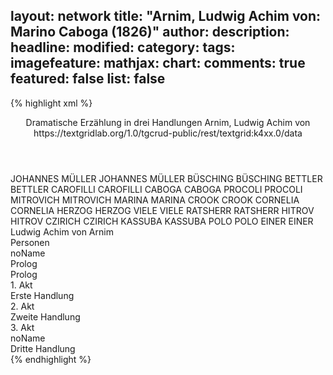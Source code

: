 layout: network
title: "Arnim, Ludwig Achim von: Marino Caboga (1826)"
author:
description:
headline:
modified:
category:
tags:
imagefeature:
mathjax:
chart:
comments: true
featured: false
list: false
---
{% highlight xml %}
<?xml-model href="https://raw.githubusercontent.com/DLiNa/project/master/rules/lina.rnc"?><?xml-model href="https://raw.githubusercontent.com/DLiNa/project/master/rules/lina.sch"?>
<play xmlns="http://lina.digital">
  <header>
    <title>Marino Caboga</title>
    <subtitle>Dramatische Erzählung in drei Handlungen</subtitle>
    <genretitle/>
    <author>Arnim, Ludwig Achim von</author>
    <date type="print" when="1826"/>
    <source>https://textgridlab.org/1.0/tgcrud-public/rest/textgrid:k4xx.0/data</source>
  </header>
  <personae>
    <character>
      <name>JOHANNES MÜLLER</name>
      <alias xml:id="johannes_müller">
        <name>JOHANNES MÜLLER</name>
      </alias>
    </character>
    <character>
      <name>BÜSCHING</name>
      <alias xml:id="büsching">
        <name>BÜSCHING</name>
      </alias>
    </character>
    <character>
      <name>BETTLER</name>
      <alias xml:id="bettler">
        <name>BETTLER</name>
      </alias>
    </character>
    <character>
      <name>CAROFILLI</name>
      <alias xml:id="carofilli">
        <name>CAROFILLI</name>
      </alias>
    </character>
    <character>
      <name>CABOGA</name>
      <alias xml:id="caboga">
        <name>CABOGA</name>
      </alias>
    </character>
    <character>
      <name>PROCOLI</name>
      <alias xml:id="procoli">
        <name>PROCOLI</name>
      </alias>
    </character>
    <character>
      <name>MITROVICH</name>
      <alias xml:id="mitrovich">
        <name>MITROVICH</name>
      </alias>
    </character>
    <character>
      <name>MARINA</name>
      <alias xml:id="marina">
        <name>MARINA</name>
      </alias>
    </character>
    <character>
      <name>CROOK</name>
      <alias xml:id="crook">
        <name>CROOK</name>
      </alias>
    </character>
    <character>
      <name>CORNELIA</name>
      <alias xml:id="cornelia">
        <name>CORNELIA</name>
      </alias>
    </character>
    <character>
      <name>HERZOG</name>
      <alias xml:id="herzog">
        <name>HERZOG</name>
      </alias>
    </character>
    <character>
      <name>VIELE</name>
      <alias xml:id="viele">
        <name>VIELE</name>
      </alias>
    </character>
    <character>
      <name>RATSHERR</name>
      <alias xml:id="ratsherr">
        <name>RATSHERR</name>
      </alias>
    </character>
    <character>
      <name>HITROV</name>
      <alias xml:id="hitrov">
        <name>HITROV</name>
      </alias>
    </character>
    <character>
      <name>CZIRICH</name>
      <alias xml:id="czirich">
        <name>CZIRICH</name>
      </alias>
    </character>
    <character>
      <name>KASSUBA</name>
      <alias xml:id="kassuba">
        <name>KASSUBA</name>
      </alias>
    </character>
    <character>
      <name>POLO</name>
      <alias xml:id="polo">
        <name>POLO</name>
      </alias>
    </character>
    <character>
      <name>EINER</name>
      <alias xml:id="einer">
        <name>EINER</name>
      </alias>
    </character>
  </personae>
  <text>
    <div>
      <head>Ludwig Achim von Arnim</head>
    </div>
    <div>
      <head>Personen</head>
      <div>
        <head>noName</head>
      </div>
    </div>
    <div>
      <head>Prolog</head>
      <div>
        <head>Prolog</head>
        <sp who="#johannes_müller">
          <amount n="1" unit="speech_acts"/>
          <amount n="99" unit="words"/>
          <amount n="596" unit="chars"/>
        </sp>
        <sp who="#büsching">
          <amount n="1" unit="speech_acts"/>
          <amount n="45" unit="words"/>
          <amount n="301" unit="chars"/>
        </sp>
      </div>
    </div>
    <div>
      <head>1. Akt</head>
      <div>
        <head>Erste Handlung</head>
        <sp who="#bettler">
          <amount n="13" unit="speech_acts"/>
          <amount n="355" unit="words"/>
          <amount n="6" unit="lines"/>
          <amount n="1811" unit="chars"/>
        </sp>
        <sp who="#carofilli">
          <amount n="10" unit="speech_acts"/>
          <amount n="391" unit="words"/>
          <amount n="4" unit="lines"/>
          <amount n="2155" unit="chars"/>
        </sp>
        <sp who="#caboga">
          <amount n="32" unit="speech_acts"/>
          <amount n="2333" unit="words"/>
          <amount n="6" unit="lines"/>
          <amount n="13332" unit="chars"/>
        </sp>
        <sp who="#procoli">
          <amount n="31" unit="speech_acts"/>
          <amount n="1680" unit="words"/>
          <amount n="8" unit="lines"/>
          <amount n="9366" unit="chars"/>
        </sp>
        <sp who="#mitrovich">
          <amount n="6" unit="speech_acts"/>
          <amount n="215" unit="words"/>
          <amount n="1227" unit="chars"/>
        </sp>
        <sp who="#marina">
          <amount n="4" unit="speech_acts"/>
          <amount n="122" unit="words"/>
          <amount n="1" unit="lines"/>
          <amount n="663" unit="chars"/>
        </sp>
        <sp who="#crook">
          <amount n="14" unit="speech_acts"/>
          <amount n="287" unit="words"/>
          <amount n="8" unit="lines"/>
          <amount n="1601" unit="chars"/>
        </sp>
        <sp who="#cornelia">
          <amount n="20" unit="speech_acts"/>
          <amount n="640" unit="words"/>
          <amount n="9" unit="lines"/>
          <amount n="3606" unit="chars"/>
        </sp>
        <sp who="#herzog">
          <amount n="23" unit="speech_acts"/>
          <amount n="1069" unit="words"/>
          <amount n="37" unit="lines"/>
          <amount n="6215" unit="chars"/>
        </sp>
        <sp who="#viele">
          <amount n="5" unit="speech_acts"/>
          <amount n="35" unit="words"/>
          <amount n="5" unit="lines"/>
          <amount n="195" unit="chars"/>
        </sp>
        <sp who="#ratsherr">
          <amount n="3" unit="speech_acts"/>
          <amount n="90" unit="words"/>
          <amount n="1" unit="lines"/>
          <amount n="511" unit="chars"/>
        </sp>
        <sp who="#cornelia #crook #ratsherr">
          <amount n="2" unit="speech_acts"/>
          <amount n="15" unit="words"/>
          <amount n="2" unit="lines"/>
          <amount n="85" unit="chars"/>
        </sp>
        <sp who="#hitrov">
          <amount n="2" unit="speech_acts"/>
          <amount n="91" unit="words"/>
          <amount n="525" unit="chars"/>
        </sp>
      </div>
    </div>
    <div>
      <head>2. Akt</head>
      <div>
        <head>Zweite Handlung</head>
        <sp who="#caboga">
          <amount n="29" unit="speech_acts"/>
          <amount n="2369" unit="words"/>
          <amount n="60" unit="lines"/>
          <amount n="13041" unit="chars"/>
        </sp>
        <sp who="#mitrovich">
          <amount n="16" unit="speech_acts"/>
          <amount n="736" unit="words"/>
          <amount n="8" unit="lines"/>
          <amount n="4278" unit="chars"/>
        </sp>
        <sp who="#herzog">
          <amount n="15" unit="speech_acts"/>
          <amount n="812" unit="words"/>
          <amount n="3" unit="lines"/>
          <amount n="4583" unit="chars"/>
        </sp>
        <sp who="#procoli">
          <amount n="9" unit="speech_acts"/>
          <amount n="273" unit="words"/>
          <amount n="3" unit="lines"/>
          <amount n="1474" unit="chars"/>
        </sp>
        <sp who="#marina">
          <amount n="6" unit="speech_acts"/>
          <amount n="209" unit="words"/>
          <amount n="2" unit="lines"/>
          <amount n="1046" unit="chars"/>
        </sp>
        <sp who="#czirich">
          <amount n="3" unit="speech_acts"/>
          <amount n="491" unit="words"/>
          <amount n="2" unit="lines"/>
          <amount n="2634" unit="chars"/>
        </sp>
        <sp who="#cornelia">
          <amount n="9" unit="speech_acts"/>
          <amount n="289" unit="words"/>
          <amount n="3" unit="lines"/>
          <amount n="1620" unit="chars"/>
        </sp>
        <sp who="#hitrov">
          <amount n="4" unit="speech_acts"/>
          <amount n="73" unit="words"/>
          <amount n="2" unit="lines"/>
          <amount n="415" unit="chars"/>
        </sp>
        <sp who="#cornelia #mitrovich #hitrov">
          <amount n="1" unit="speech_acts"/>
          <amount n="5" unit="words"/>
          <amount n="1" unit="lines"/>
          <amount n="23" unit="chars"/>
        </sp>
      </div>
    </div>
    <div>
      <head>3. Akt</head>
      <div>
        <head>noName</head>
        <div>
          <head>Dritte Handlung</head>
          <sp who="#bettler">
            <amount n="14" unit="speech_acts"/>
            <amount n="561" unit="words"/>
            <amount n="43" unit="lines"/>
            <amount n="3029" unit="chars"/>
          </sp>
          <sp who="#kassuba">
            <amount n="9" unit="speech_acts"/>
            <amount n="263" unit="words"/>
            <amount n="15" unit="lines"/>
            <amount n="1422" unit="chars"/>
          </sp>
          <sp who="#polo">
            <amount n="8" unit="speech_acts"/>
            <amount n="174" unit="words"/>
            <amount n="10" unit="lines"/>
            <amount n="940" unit="chars"/>
          </sp>
          <sp who="#procoli">
            <amount n="3" unit="speech_acts"/>
            <amount n="25" unit="words"/>
            <amount n="3" unit="lines"/>
            <amount n="121" unit="chars"/>
          </sp>
          <sp who="#carofilli">
            <amount n="6" unit="speech_acts"/>
            <amount n="198" unit="words"/>
            <amount n="3" unit="lines"/>
            <amount n="1102" unit="chars"/>
          </sp>
          <sp who="#caboga">
            <amount n="20" unit="speech_acts"/>
            <amount n="1110" unit="words"/>
            <amount n="7" unit="lines"/>
            <amount n="6202" unit="chars"/>
          </sp>
          <sp who="#ratsherr">
            <amount n="1" unit="speech_acts"/>
            <amount n="25" unit="words"/>
            <amount n="132" unit="chars"/>
          </sp>
          <sp who="#marina">
            <amount n="6" unit="speech_acts"/>
            <amount n="162" unit="words"/>
            <amount n="1" unit="lines"/>
            <amount n="897" unit="chars"/>
          </sp>
          <sp who="#mitrovich">
            <amount n="3" unit="speech_acts"/>
            <amount n="76" unit="words"/>
            <amount n="1" unit="lines"/>
            <amount n="411" unit="chars"/>
          </sp>
          <sp who="#viele">
            <amount n="2" unit="speech_acts"/>
            <amount n="50" unit="words"/>
            <amount n="4" unit="lines"/>
            <amount n="273" unit="chars"/>
          </sp>
          <sp who="#bettler #polo #procoli #marina #carofilli #mitrovich #hitrov">
            <amount n="3" unit="speech_acts"/>
            <amount n="39" unit="words"/>
            <amount n="9" unit="lines"/>
            <amount n="243" unit="chars"/>
          </sp>
          <sp who="#einer">
            <amount n="4" unit="speech_acts"/>
            <amount n="182" unit="words"/>
            <amount n="24" unit="lines"/>
            <amount n="990" unit="chars"/>
          </sp>
        </div>
      </div>
    </div>
  </text>
</play>
{% endhighlight %}